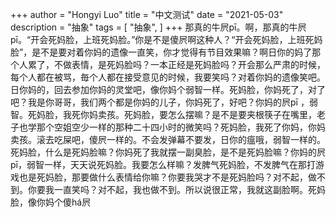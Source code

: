 +++
author = "Hongyi Luo"
title = "中文测试"
date = "2021-05-03"
description = "抽象"
tags = [
    "抽象",
]
+++
那真的牛屄pī。啊，那真的牛屄pī。“开会死妈脸，上班死妈脸。”你是不是傻屄啊这种人？“开会死妈脸，上班死妈脸”，是不是要对着你妈的遗像一直笑，你才觉得有节目效果嘛？啊日你的妈了那个人累了，不做表情，是死妈脸吗？一本正经是死妈脸吗？开会那么严肃的时候，每个人都在被骂，毎个人都在接受意见的时候，我要笑吗？对着你妈的遗像笑吧。日你妈的，回去参加你妈的灵堂吧，像你妈个弱智一样。死妈脸，你妈死了，对了吧？我是你哥哥，我们两个都是你妈的儿子，你妈死了，好吧？你妈的屄pī ，弱智。死妈脸，我死你妈卖孩。死妈脸，要怎么摆嘛？是不是要夹根筷子在嘴里，老子也学那个空姐空少一样的那种二十四小时的微笑吗？死妈脸，我死了你妈，你妈卖孩。滚去吃屎吧，傻屄一样的。不会发弹幕不要发，日你的瘟哦，弱智一样的。死妈脸，什么是死妈脸嘛？你妈死了我就摆一副臭脸，是不是死妈脸嘛？你妈的屄pī，弱智一样，天天说死妈脸。我要怎么样嘛？发脾气死妈脸，不发脾气在那打游戏也是死妈脸，那要做什么表情给你嘛？你要我哭才不是死妈脸吗？对不起，做不到。你要我一直笑吗？对不起，我也做不到。所以说很正常，我就这副脸啊。死妈脸，像你妈个傻há屄